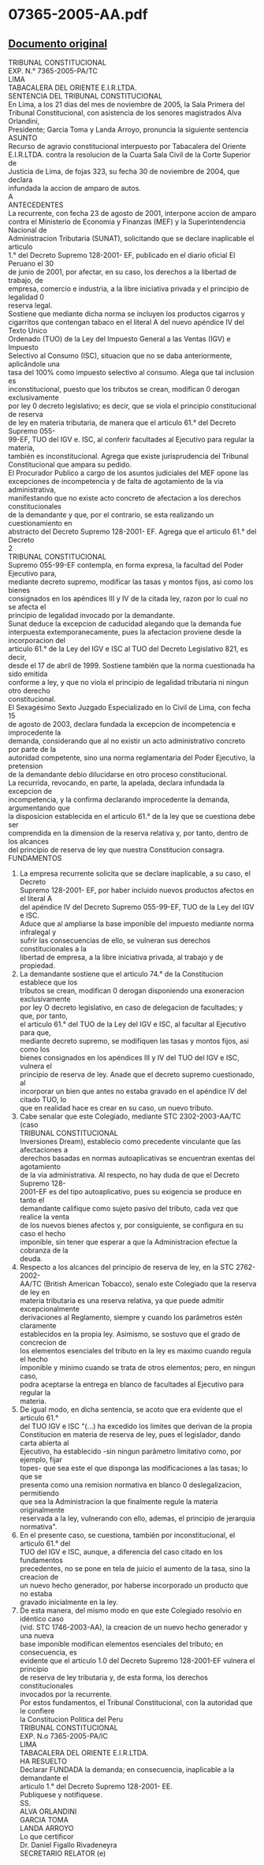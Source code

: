 
07365-2005-AA.pdf
=================
  
[Documento original](https://tc.gob.pe/jurisprudencia/2007/07365-2005-AA.pdf)  
---  
TRIBUNAL CONSTITUCIONAL  
EXP. N.° 7365-2005-PA/TC  
LIMA  
TABACALERA DEL ORIENTE E.I.R.LTDA.  
SENTENCIA DEL TRIBUNAL CONSTITUCIONAL  
En Lima, a los 21 dias del mes de noviembre de 2005, la Sala Primera del  
Tribunal Constitucional, con asistencia de los senores magistrados Alva Orlandini,  
Presidente; Garcia Toma y Landa Arroyo, pronuncia la siguiente sentencia  
ASUNTO  
Recurso de agravio constitucional interpuesto por Tabacalera del Oriente  
E.I.R.LTDA. contra la resolucion de la Cuarta Sala Civil de la Corte Superior de  
Justicia de Lima, de fojas 323, su fecha 30 de noviembre de 2004, que declara  
infundada la accion de amparo de autos.  
A  
ANTECEDENTES  
La recurrente, con fecha 23 de agosto de 2001, interpone accion de amparo  
contra el Ministerio de Economia y Finanzas (MEF) y la Superintendencia Nacional de  
Administracion Tributaria (SUNAT), solicitando que se declare inaplicable el articulo  
1.° del Decreto Supremo 128-2001- EF, publicado en el diario oficial El Peruano el 30  
de junio de 2001, por afectar, en su caso, los derechos a la libertad de trabajo, de  
empresa, comercio e industria, a la libre iniciativa privada y el principio de legalidad 0  
reserva legal.  
Sostiene que mediante dicha norma se incluyen los productos cigarros y  
cigarritos que contengan tabaco en el literal A del nuevo apéndice IV del Texto Unico  
Ordenado (TUO) de la Ley del Impuesto General a las Ventas (IGV) e Impuesto  
Selectivo al Consumo (ISC), situacion que no se daba anteriormente, aplicândole una  
tasa del 100% como impuesto selectivo al consumo. Alega que tal inclusion es  
inconstitucional, puesto que los tributos se crean, modifican 0 derogan exclusivamente  
por ley 0 decreto legislativo; es decir, que se viola el principio constitucional de reserva  
de ley en materia tributaria, de manera que el articulo 61.° del Decreto Supremo 055-  
99-EF, TUO del IGV e. ISC, al conferir facultades al Ejecutivo para regular la materia,  
también es inconstitucional. Agrega que existe jurisprudencia del Tribunal  
Constitucional que ampara su pedido.  
El Procurador Publico a cargo de los asuntos judiciales del MEF opone las  
excepciones de incompetencia y de falta de agotamiento de la via administrativa,  
manifestando que no existe acto concreto de afectacion a los derechos constitucionales  
de la demandante y que, por el contrario, se esta realizando un cuestionamiento en  
abstracto del Decreto Supremo 128-2001- EF. Agrega que el articulo 61.° del Decreto  
2  
TRIBUNAL CONSTITUCIONAL  
Supremo 055-99-EF contempla, en forma expresa, la facultad del Poder Ejecutivo para,  
mediante decreto supremo, modificar las tasas y montos fijos, asi como los bienes  
consignados en los apéndices III y IV de la citada ley, razon por lo cual no se afecta el  
principio de legalidad invocado por la demandante.  
Sunat deduce la excepcion de caducidad alegando que la demanda fue  
interpuesta extemporanecamente, pues la afectacion proviene desde la incorporacion del  
articulo 61.° de la Ley del IGV e ISC al TUO del Decreto Legislativo 821, es decir,  
desde el 17 de abril de 1999. Sostiene también que la norma cuestionada ha sido emitida  
conforme a ley, y que no viola el principio de legalidad tributaria ni ningun otro derecho  
constitucional.  
El Sexagésimo Sexto Juzgado Especializado en lo Civil de Lima, con fecha 15  
de agosto de 2003, declara fundada la excepcion de incompetencia e improcedente la  
demanda, considerando que al no existir un acto administrativo concreto por parte de la  
autoridad competente, sino una norma reglamentaria del Poder Ejecutivo, la pretension  
de la demandante debio dilucidarse en otro proceso constitucional.  
La recurrida, revocando, en parte, la apelada, declara infundada la excepcion de  
incompetencia, y la confirma declarando improcedente la demanda, argumentando que  
la disposicion establecida en el articulo 61.° de la ley que se cuestiona debe ser  
comprendida en la dimension de la reserva relativa y, por tanto, dentro de los alcances  
del principio de reserva de ley que nuestra Constitucion consagra.  
FUNDAMENTOS  
1. La empresa recurrente solicita que se declare inaplicable, a su caso, el Decreto  
Supremo 128-2001- EF, por haber incluido nuevos productos afectos en el literal A  
del apéndice IV del Decreto Supremo 055-99-EF, TUO de la Ley del IGV e ISC.  
Aduce que al ampliarse la base imponible del impuesto mediante norma infralegal y  
sufrir las consecuencias de ello, se vulneran sus derechos constitucionales a la  
libertad de empresa, a la libre iniciativa privada, al trabajo y de propiedad.  
2. La demandante sostiene que el articulo 74.° de la Constitucion establece que los  
tributos se crean, modifican 0 derogan disponiendo una exoneracion exclusivamente  
por ley O decreto legislativo, en caso de delegacion de facultades; y que, por tanto,  
el articulo 61.° del TUO de la Ley del IGV e ISC, al facultar al Ejecutivo para que,  
mediante decreto supremo, se modifiquen las tasas y montos fijos, asi como los  
bienes consignados en los apéndices III y IV del TUO del IGV e ISC, vulnera el  
principio de reserva de ley. Anade que el decreto supremo cuestionado, al  
incorporar un bien que antes no estaba gravado en el apéndice IV del citado TUO, lo  
que en realidad hace es crear en su caso, un nuevo tributo.  
3. Cabe senalar que este Colegiado, mediante STC 2302-2003-AA/TC (caso  
TRIBUNAL CONSTITUCIONAL  
Inversiones Dream), establecio como precedente vinculante que las afectaciones a  
derechos basadas en normas autoaplicativas se encuentran exentas del agotamiento  
de la via administrativa. Al respecto, no hay duda de que el Decreto Supremo 128-  
2001-EF es del tipo autoaplicativo, pues su exigencia se produce en tanto el  
demandante califique como sujeto pasivo del tributo, cada vez que realice la venta  
de los nuevos bienes afectos y, por consiguiente, se configura en su caso el hecho  
imponible, sin tener que esperar a que la Administracion efectue la cobranza de la  
deuda.  
4. Respecto a los alcances del principio de reserva de ley, en la STC 2762-2002-  
AA/TC (British American Tobacco), senalo este Colegiado que la reserva de ley en  
materia tributaria es una reserva relativa, ya que puede admitir excepcionalmente  
derivaciones al Reglamento, siempre y cuando los parâmetros estén claramente  
establecidos en la propia ley. Asimismo, se sostuvo que el grado de concrecion de  
los elementos esenciales del tributo en la ley es maximo cuando regula el hecho  
imponible y minimo cuando se trata de otros elementos; pero, en ningun caso,  
podra aceptarse la entrega en blanco de facultades al Ejecutivo para regular la  
materia.  
5. De igual modo, en dicha sentencia, se acoto que era evidente que el articulo 61.°  
del TUO IGV e ISC "(...) ha excedido los limites que derivan de la propia  
Constitucion en materia de reserva de ley, pues el legislador, dando carta abierta al  
Ejecutivo, ha establecido -sin ningun parâmetro limitativo como, por ejemplo, fijar  
topes- que sea este el que disponga las modificaciones a las tasas; lo que se  
presenta como una remision normativa en blanco 0 deslegalizacion, permitiendo  
que sea la Administracion la que finalmente regule la materia originalmente  
reservada a la ley, vulnerando con ello, ademas, el principio de jerarquia  
normativa".  
6. En el presente caso, se cuestiona, también por inconstitucional, el articulo 61.° del  
TUO del IGV e ISC, aunque, a diferencia del caso citado en los fundamentos  
precedentes, no se pone en tela de juicio el aumento de la tasa, sino la creacion de  
un nuevo hecho generador, por haberse incorporado un producto que no estaba  
gravado inicialmente en la ley.  
7. De esta manera, del mismo modo en que este Colegiado resolvio en idéntico caso  
(vid. STC 1746-2003-AA), la creacion de un nuevo hecho generador y una nueva  
base imponible modifican elementos esenciales del tributo; en consecuencia, es  
evidente que el articulo 1.0 del Decreto Supremo 128-2001-EF vulnera el principio  
de reserva de ley tributaria y, de esta forma, los derechos constitucionales  
invocados por la recurrente.  
Por estos fundamentos, el Tribunal Constitucional, con la autoridad que le confiere  
la Constitucion Politica del Peru  
TRIBUNAL CONSTITUCIONAL  
EXP. N.o 7365-2005-PA/IC  
LIMA  
TABACALERA DEL ORIENTE E.I.R.LTDA.  
HA RESUELTO  
Declarar FUNDADA la demanda; en consecuencia, inaplicable a la demandante el  
articulo 1.° del Decreto Supremo 128-2001- EE.  
Publiquese y notifiquese.  
SS.  
ALVA ORLANDINI  
GARCIA TOMA  
LANDA ARROYO  
Lo que certificor  
Dr. Daniel Figallo Rivadeneyra  
SECRETARIO RELATOR (e)